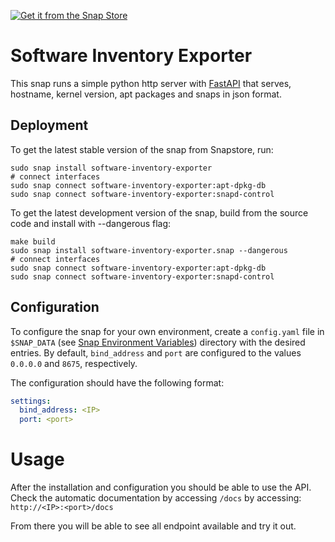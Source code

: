 [![Get it from the Snap Store](https://snapcraft.io/static/images/badges/en/snap-store-black.svg)](https://snapcraft.io/software-inventory-exporter)

# Software Inventory Exporter
This snap runs a simple python http server with [FastAPI](https://fastapi.tiangolo.com/) that serves, hostname, kernel version, apt packages and snaps in json format.

## Deployment
To get the latest stable version of the snap from Snapstore, run:

```shell
sudo snap install software-inventory-exporter
# connect interfaces
sudo snap connect software-inventory-exporter:apt-dpkg-db
sudo snap connect software-inventory-exporter:snapd-control
```

To get the latest development version of the snap, build from the source code and install with --dangerous flag:

```shell
make build
sudo snap install software-inventory-exporter.snap --dangerous
# connect interfaces
sudo snap connect software-inventory-exporter:apt-dpkg-db
sudo snap connect software-inventory-exporter:snapd-control
```

## Configuration
To configure the snap for your own environment, create a `config.yaml` file in `$SNAP_DATA` (see [Snap Environment Variables](https://snapcraft.io/docs/environment-variables)) directory with the desired entries. By default, `bind_address` and `port` are configured to the values `0.0.0.0` and `8675`, respectively.

The configuration should have the following format:
```yaml
settings:
  bind_address: <IP>
  port: <port>
```

# Usage
After the installation and configuration you should be able to use the API. Check the automatic documentation by accessing `/docs` by accessing:
`http://<IP>:<port>/docs`

From there you will be able to see all endpoint available and try it out.
